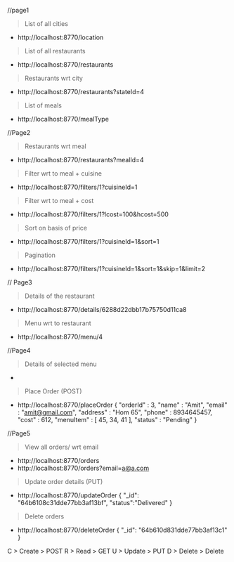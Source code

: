 //page1
> List of all cities
* http://localhost:8770/location

> List of all restaurants
* http://localhost:8770/restaurants

> Restaurants wrt city
* http://localhost:8770/restaurants?stateId=4

> List of meals
* http://localhost:8770/mealType

//Page2
> Restaurants wrt meal
* http://localhost:8770/restaurants?mealId=4

> Filter wrt to meal + cuisine
* http://localhost:8770/filters/1?cuisineId=1

> Filter wrt to meal + cost
* http://localhost:8770/filters/1?lcost=100&hcost=500

> Sort on basis of price 
* http://localhost:8770/filters/1?cuisineId=1&sort=1

> Pagination
* http://localhost:8770/filters/1?cuisineId=1&sort=1&skip=1&limit=2

// Page3
> Details of the restaurant
* http://localhost:8770/details/6288d22dbb17b75750d11ca8

> Menu wrt to restaurant
* http://localhost:8770/menu/4

//Page4
> Details of selected menu
* 

> Place Order (POST)
* http://localhost:8770/placeOrder
{
	"orderId" : 3,
	"name" : "Amit",
	"email" : "amit@gmail.com",
	"address" : "Hom 65",
	"phone" : 8934645457,
	"cost" : 612,
	"menuItem" : [
		45,
		34,
		41
	],
	"status" : "Pending"
}

//Page5
> View all orders/ wrt email
* http://localhost:8770/orders
* http://localhost:8770/orders?email=a@a.com

> Update order details (PUT)
* http://localhost:8770/updateOrder
{
    "_id": "64b6108c31dde77bb3af13bf",
    "status":"Delivered"
}


> Delete orders
* http://localhost:8770/deleteOrder
{
    "_id": "64b610d831dde77bb3af13c1"
}


C > Create > POST
R > Read   > GET
U > Update > PUT
D > Delete > Delete